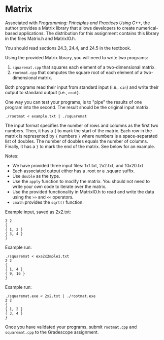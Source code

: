# Matrix

Associated with _Programming: Principles and Practices Using C++_, the 
author provides a Matrix library that allows developers to create 
numerical-based applications. The distribution for this assignment 
contains this library in the files Matrix.h and MatrixIO.h.

You should read sections 24.3, 24.4, and 24.5 in the textbook.

Using the provided Matrix library, you will need to write two programs:
1. `squaremat.cpp` that squares each element of a two-dimensional matrix.
2. `rootmat.cpp` that computes the square root of each element of a two-dimensional matrix.

Both programs read their input from standard input (i.e., `cin`) and write their output
to standard output (i.e., `cout`).

One way you can test your programs, is to "pipe" the results of one program into the second.
The result should be the original input matrix.
```
./rootmat < example.txt | ./squaremat 
```

The input format specifies the number of rows and columns as the first two numbers. 
Then, it has a `{` to mark the start of the matrix.
Each row in the matrix is represented by `{` numbers `}` where numbers is a space-separated 
list of doubles. The number of doubles equals the number of columns.
Finally, it has a `}` to mark the end of the matrix. See below for an example.

Notes:
- We have provided three input files: 1x1.txt, 2x2.txt, and 10x20.txt
- Each associated output either has a .root or a .square suffix.
- Use `double` as the type.
- Use the `apply` function to modify the matrix. You should not need to write your
  own code to iterate over the matrix.
- Use the provided functionality in MatrixIO.h to read and write the data using the
  `>>` and `<<` operators.
- `cmath` provides the `sqrt()` function.

Example input, saved as 2x2.txt:
```
2 2
{
{ 1, 2 }
{ 3, 4 } 
}
```

Example run: 
```
./squaremat < exa2x2mple1.txt
2 2
{
{ 1, 4 }
{ 9, 16 } 
}
```
Example run: 
```
./squaremat.exe < 2x2.txt | ./rootmat.exe
2 2
{
{ 1, 2 }
{ 3, 4 } 
}
```

Once you have validated your programs, submit `rootmat.cpp` and `squaremat.cpp` to the Gradescope assignment.